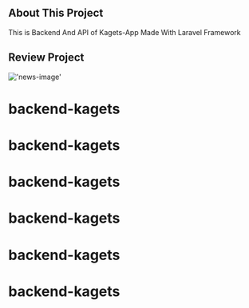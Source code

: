 

## About This Project
This is Backend And API of Kagets-App Made With Laravel Framework


## Review Project
!['news-image']('image_readme/news.png')


# backend-kagets
# backend-kagets
# backend-kagets
# backend-kagets
# backend-kagets
# backend-kagets
